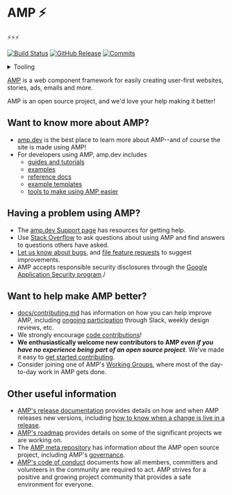 # AMP ⚡

⚡⚡⚡

[![Build Status](https://img.shields.io/circleci/build/github/ampproject/amphtml/main 'Build Status')](https://app.circleci.com/pipelines/github/ampproject/amphtml?branch=main)
[![GitHub Release](https://img.shields.io/github/release/ampproject/amphtml.svg?logo=GitHub&style=flat-square 'GitHub Release')](https://github.com/ampproject/amphtml/releases/latest)
[![Commits](https://img.shields.io/github/commit-activity/m/ampproject/amphtml.svg?logo=GitHub&style=flat-square 'Commits')](https://github.com/ampproject/amphtml/pulse/monthly)

<details>
<summary>
Tooling

</summary>

[![Percy](https://img.shields.io/badge/%F0%9F%A6%94%20visual%20testing-Percy-violet.svg?style=flat-square 'Percy')](https://percy.io/ampproject/amphtml)
[![Prettier](https://img.shields.io/badge/code_style-Prettier-ff69b4.svg?logo=Prettier&logoColor=white&style=flat-square 'Prettier')](https://github.com/prettier/prettier)
[![Codecov](https://img.shields.io/badge/test_coverage-CodeCov-f01f7a.svg?logo=Codecov&logoColor=white&style=flat-square 'Codecov')](https://codecov.io/gh/ampproject/amphtml/)
[![Renovate](https://img.shields.io/badge/renovate-enabled-brightgreen.svg?logo=dependabot&style=flat-square 'Renovate')](https://renovateapp.com/)

</details>

[AMP](https://amp.dev) is a web component framework for easily creating user-first websites, stories, ads, emails and more.

AMP is an open source project, and we'd love your help making it better!

## Want to know more about AMP?

-   [amp.dev](https://amp.dev) is the best place to learn more about AMP--and of course the site is made using AMP!
-   For developers using AMP, amp.dev includes
    -   [guides and tutorials](https://amp.dev/documentation/guides-and-tutorials/)
    -   [examples](https://amp.dev/documentation/examples/)
    -   [reference docs](https://amp.dev/documentation/components/?format=websites)
    -   [example templates](https://amp.dev/documentation/templates/)
    -   [tools to make using AMP easier](https://amp.dev/documentation/tools)

## Having a problem using AMP?

-   The [amp.dev Support page](https://amp.dev/support/) has resources for getting help.
-   Use [Stack Overflow](http://stackoverflow.com/questions/tagged/amp-html) to ask questions about using AMP and find answers to questions others have asked.
-   [Let us know about bugs](https://github.com/ampproject/amphtml/blob/main/docs/contributing.md#report-a-bug), and [file feature requests](https://github.com/ampproject/amphtml/blob/main/docs/contributing.md#make-a-suggestion) to suggest improvements.
-   AMP accepts responsible security disclosures through the [Google Application Security program](https://www.google.com/about/appsecurity/)./

## Want to help make AMP better?

-   [docs/contributing.md](https://github.com/ampproject/amphtml/blob/main/docs/contributing.md) has information on how you can help improve AMP, including [ongoing participation](https://github.com/ampproject/amphtml/blob/main/docs/contributing.md#ongoing-participation) through Slack, weekly design reviews, etc.
-   We strongly encourage [code contributions](https://github.com/ampproject/amphtml/blob/main/docs/contributing-code.md)!
-   **We enthusiastically welcome new contributors to AMP _even if you have no experience being part of an open source project_**. We've made it easy to [get started contributing](https://github.com/ampproject/amphtml/blob/main/docs/contributing.md#get-started-with-open-source).
-   Consider joining one of AMP's [Working Groups](https://github.com/ampproject/meta/tree/main/working-groups), where most of the day-to-day work in AMP gets done.

## Other useful information

-   [AMP's release documentation](docs/release-schedule.md) provides details on how and when AMP releases new versions, including [how to know when a change is live in a release](https://github.com/ampproject/amphtml/blob/main/docs/release-schedule.md#determining-if-your-change-is-in-a-release).
-   [AMP's roadmap](https://amp.dev/community/roadmap) provides details on some of the significant projects we are working on.
-   The [AMP meta repository](https://github.com/ampproject/meta) has information _about_ the AMP open source project, including AMP's [governance](https://github.com/ampproject/meta/blob/main/GOVERNANCE.md).
-   [AMP's code of conduct](https://github.com/ampproject/meta/blob/main/CODE_OF_CONDUCT.md) documents how all members, committers and volunteers in the community are required to act. AMP strives for a positive and growing project community that provides a safe environment for everyone.
